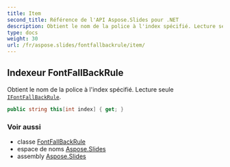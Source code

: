 ```yaml
---
title: Item
second_title: Référence de l'API Aspose.Slides pour .NET
description: Obtient le nom de la police à l'index spécifié. Lecture seule IFontFallBackRuleaspose.slides/ifontfallbackrule.
type: docs
weight: 30
url: /fr/aspose.slides/fontfallbackrule/item/
---
```


## Indexeur FontFallBackRule

Obtient le nom de la police à l'index spécifié. Lecture seule [`IFontFallBackRule`](../../ifontfallbackrule).

```csharp
public string this[int index] { get; }
```

### Voir aussi

* classe [FontFallBackRule](../../fontfallbackrule)
* espace de noms [Aspose.Slides](../../fontfallbackrule)
* assembly [Aspose.Slides](../../../)

<!-- NE PAS ÉDITER : généré par xmldocmd pour Aspose.Slides.dll -->